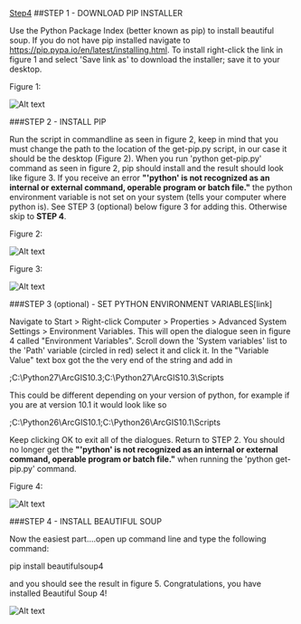 [Step4](https://github.com/cameronezzi/KML-to-Layer-Post-Process/blob/master/docs_images/bs4_install.md#step-4---install-beautiful-soup)
##STEP 1 - DOWNLOAD PIP INSTALLER

Use the Python Package Index (better known as pip) to install beautiful soup. If you do not have pip installed navigate to
https://pip.pypa.io/en/latest/installing.html. To install right-click the link in figure 1 and select 'Save link as' to download the installer; save it to your desktop.

Figure 1:

 ![Alt text](/../master/docs_images/Pip.png?raw=true "Install link")
 
###STEP 2 - INSTALL PIP

Run the script in commandline as seen in figure 2, keep in mind that you must change the path to the location of the get-pip.py script, in our case it should be the desktop (Figure 2). When you run 'python get-pip.py' command as seen in figure 2, pip should install and the result should look like figure 3. If you receive an error <b>"'python' is not recognized as an internal or external command, operable program or batch file."</b>  the python environment variable is not set on your system (tells your computer where python is). See STEP 3 (optional) below figure 3 for adding this. Otherwise skip to <b>STEP 4</b>.

Figure 2:

 ![Alt text](/../master/docs_images/commandline1.png?raw=true "Install link")
 
Figure 3:

 ![Alt text](/../master/docs_images/commandline2.png?raw=true "Install link")

###STEP 3 (optional) - SET PYTHON ENVIRONMENT VARIABLES[link]

Navigate to Start > Right-click Computer > Properties > Advanced System Settings > Environment Variables. This will open the dialogue seen in figure 4 called "Environment Variables". Scroll down the 'System variables' list to the 'Path' variable (circled in red) select it and click it. In the "Variable Value" text box got the the very end of the string and add in 

;C:\Python27\ArcGIS10.3;C:\Python27\ArcGIS10.3\Scripts        

This could be different depending on your version of python, for example if you are at version 10.1 it would look like so

;C:\Python26\ArcGIS10.1;C:\Python26\ArcGIS10.1\Scripts

Keep clicking OK to exit all of the dialogues. Return to STEP 2. You should no longer get the <b>"'python' is not recognized as an internal or external command, operable program or batch file."</b> when running the 'python get-pip.py' command.

Figure 4:

 ![Alt text](/../master/docs_images/env_var.png?raw=true "Install link")
 
###STEP 4 - INSTALL BEAUTIFUL SOUP
 
 Now the easiest part....open up command line and type the following command:
 
 pip install beautifulsoup4 
 
 and you should see the result in figure 5. Congratulations, you have installed Beautiful Soup 4!
 
  ![Alt text](/../master/docs_images/commandline3.png?raw=true "Install link")
